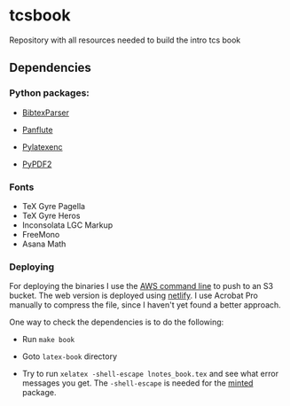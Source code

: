 # tcsbook

Repository with all resources needed to build the intro tcs book

## Dependencies

### Python packages:

* [BibtexParser](https://bibtexparser.readthedocs.io/en/master/)

* [Panflute](http://scorreia.com/software/panflute/)

* [Pylatexenc](https://pypi.org/project/pylatexenc/)

* [PyPDF2](https://pythonhosted.org/PyPDF2/)


### Fonts

* TeX Gyre Pagella
* TeX Gyre Heros
* Inconsolata LGC Markup
* FreeMono
* Asana Math


### Deploying

For deploying the binaries I use the [AWS command line](https://aws.amazon.com/cli/) to push to an S3 bucket. The web version is deployed using [netlify](https://www.netlify.com/). I use Acrobat Pro manually to compress the file, since I haven't yet found a better approach.


One way to check the dependencies is to do the following: 

* Run `make book`

* Goto `latex-book` directory

* Try to run `xelatex -shell-escape lnotes_book.tex` and see what error messages you get. The `-shell-escape` is needed for the [minted](https://ctan.org/pkg/minted?lang=en) package.



